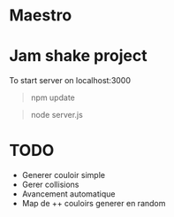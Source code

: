 Maestro
=======

Jam shake project
=======

To start server on localhost:3000
> npm update

> node server.js

TODO
=======

- Generer couloir simple
- Gerer collisions
- Avancement automatique
- Map de ++ couloirs generer en random

